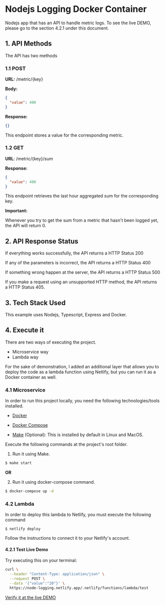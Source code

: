# Nodejs Logging Docker Container

Nodejs app that has an API to handle metric logs. To see the live DEMO, please go to the section 4.2.1 under this document.

## 1. API Methods

The API has two methods

### 1.1 POST

**URL:** /metric/{key}

**Body:**

```json
{
  "value": 400
}
```

**Response:**

```json
{}
```

This endpoint stores a value for the corresponding metric.

### 1.2 GET

**URL**: /metric/{key}/sum

**Response:**

```json
{
  "value": 400
}
```

This endpoint retrieves the last hour aggregated sum for the corresponding key.

**Important:**

Whenever you try to get the sum from a metric that hasn't been logged yet, the API will return 0.

## 2. API Response Status

If everything works successfully, the API returns a HTTP Status 200

If any of the parameters is incorrect, the API returns a HTTP Status 400

If something wrong happen at the server, the API returns a HTTP Status 500

If you make a request using an unsupported HTTP method, the API returns a HTTP Status 405.

## 3. Tech Stack Used

This example uses Nodejs, Typescript, Express and Docker.

## 4. Execute it

There are two ways of executing the project.

- Microservice way
- Lambda way

For the sake of demonstration, I added an additional layer that allows you to deploy the code as a lambda function using Netlify, but you can run it as a Docker container as well.

### 4.1 Microservice

In order to run this project locally, you need the following technologies/tools installed.

- [Docker](https://docs.docker.com/engine/install/)

- [Docker Compose](https://docs.docker.com/compose/install/)

- [Make](https://tldp.org/HOWTO/Software-Building-HOWTO-3.html) (Optional): This is installed by default in Linux and MacOS.

Execute the following commands at the project's root folder.

1. Run it using Make.

```bash
$ make start
```

**OR**

2. Run it using docker-compose command.

```bash
$ docker-compose up -d
```

### 4.2 Lambda

In order to deploy this lambda to Netlify, you must execute the following command

```
$ netlify deploy
```

Follow the instructions to connect it to your Netlify's account.

#### 4.2.1 Test Live Demo

Try executing this on your terminal:

```bash
curl \
  --header "Content-Type: application/json" \
  --request POST \
  --data '{"value":"20"}' \
  https://node-logging.netlify.app/.netlify/functions/lambda/test
```

[Verify it at the live DEMO](https://node-logging.netlify.app/.netlify/functions/lambda/test/sum)
